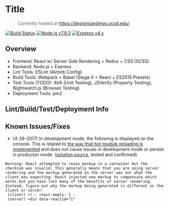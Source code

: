 # Title

> Currently hosted at https://designsandiego.ucsd.edu/

[![Build Status](https://travis-ci.org/davidcluu/civicchallenge-frontend.svg?branch=master)](https://travis-ci.org/davidcluu/civicchallenge-frontend) [![Node.js v7.8.0](https://img.shields.io/badge/Node.js-7.8.0-green.svg)](https://nodejs.org) [![Express v4.x](https://img.shields.io/badge/Express-4.x-lightgrey.svg)](https://expressjs.com/)

## Overview

- Frontend: React w/ Server Side Rendering + Redux + CSS (SCSS)
- Backend: Node.js + Express
- Lint Tools: ESLint (Airbnb Config)
- Build Tools: Webpack + Babel (Stage 0 + React + ES2015 Presets)
- Test Tools (TODO): AVA (Unit Testing), JSVerify (Property Testing), Nightwatch.js (Browser Testing)
- Deployment Tools: pm2

## Lint/Build/Test/Deployment Info

## Known Issues/Fixes

- (4-28-2017) In development mode, the following is displayed on the console. This is related to [the way that hot module reloading is implemented](/client/index.jsx) and does not cause issues in development mode or persist in producton mode. ([solution source](https://github.com/Hashnode/mern-starter/issues/149), tested and confirmed)
```
Warning: React attempted to reuse markup in a container but the checksum was invalid. This generally means that you are using server rendering and the markup generated on the server was not what the client was expecting. React injected new markup to compensate which works but you have lost many of the benefits of server rendering. Instead, figure out why the markup being generated is different on the client or server:
 (client) <!-- react-empty: 1 -
 (server) <div data-reactid="1"
```
